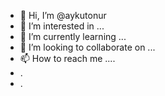 - 👋 Hi, I’m @aykutonur
- 👀 I’m interested in ...
- 🌱 I’m currently learning ...
- 💞️ I’m looking to collaborate on ...
- 📫 How to reach me ....
- .
- .

<!---
aykutonur/aykutonur is a ✨ special ✨ repository because its `README.md` (this file) appears on your GitHub profile.
You can click the Preview link to take a look at your changes.
--->
